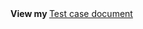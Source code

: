
<div >
  <div>
    <a>
      <b>
      View my   
      </b>
    </a>
    <a href="https://docs.google.com/spreadsheets/d/19dXK7PtNYWO_DBvubkoBlylVn1xWM-rZ1oh4_TGO-kU/edit#gid=1350837430">
       Test case document
    </a>
  </div>
</div>
